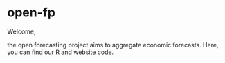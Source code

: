 # open-fp

Welcome,

the open forecasting project aims to aggregate economic forecasts. Here, you can find our R and website code.